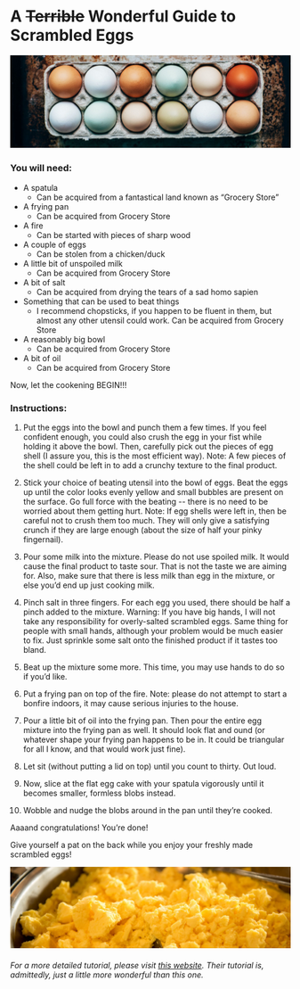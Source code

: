 # A ~~Terrible~~ Wonderful Guide to Scrambled Eggs

![](eggs.jpg)

### You will need:

- A spatula
  - Can be acquired from a fantastical land known as “Grocery Store”
- A frying pan 
  - Can be acquired from Grocery Store
- A fire
  - Can be started with pieces of sharp wood
- A couple of eggs
  - Can be stolen from a chicken/duck
- A little bit of unspoiled milk
  - Can be acquired from Grocery Store
- A bit of salt
  - Can be acquired from drying the tears of a sad homo sapien
- Something that can be used to beat things
  - I recommend chopsticks, if you happen to be fluent in them, but almost any other utensil could work. Can be acquired from Grocery Store
- A reasonably big bowl
  - Can be acquired from Grocery Store
- A bit of oil
  - Can be acquired from Grocery Store

Now, let the cookening BEGIN!!!

### Instructions:

1. Put the eggs into the bowl and punch them a few times. If you feel confident enough, you could also crush the egg in your fist while holding it above the bowl. Then, carefully pick out the pieces of egg shell (I assure you, this is the most efficient way). Note: A few pieces of the shell could be left in to add a crunchy texture to the final product.

2. Stick your choice of beating utensil into the bowl of eggs. Beat the eggs up until the color looks evenly yellow and small bubbles are present on the surface. Go full force with the beating -- there is no need to be worried about them getting hurt. Note: If egg shells were left in, then be careful not to crush them too much. They will only give a satisfying crunch if they are large enough (about the size of half your pinky fingernail).

3. Pour some milk into the mixture. Please do not use spoiled milk. It would cause the final product to taste sour. That is not the taste we are aiming for. Also, make sure that there is less milk than egg in the mixture, or else you’d end up just cooking milk.

4. Pinch salt in three fingers. For each egg you used, there should be half a pinch added to the mixture. Warning: If you have big hands, I will not take any responsibility for overly-salted scrambled eggs. Same thing for people with small hands, although your problem would be much easier to fix. Just sprinkle some salt onto the finished product if it tastes too bland.

5. Beat up the mixture some more. This time, you may use hands to do so if you’d like.

6. Put a frying pan on top of the fire. Note: please do not attempt to start a bonfire indoors, it may cause serious injuries to the house.

7. Pour a little bit of oil into the frying pan. Then pour the entire egg mixture into the frying pan as well. It should look flat and ound (or whatever shape your frying pan happens to be in. It could be triangular for all I know, and that would work just fine).

8. Let sit (without putting a lid on top) until you count to thirty. Out loud.

9. Now, slice at the flat egg cake with your spatula vigorously until it becomes smaller, formless blobs instead.

10. Wobble and nudge the blobs around in the pan until they’re cooked.

Aaaand congratulations! You’re done!

Give yourself a pat on the back while you enjoy your freshly made scrambled eggs!

![](scrambledeggs.jpg)

###### For a more detailed tutorial, please visit [this website](https://www.incredibleegg.org/recipes/basic-scrambled-eggs/). Their tutorial is, admittedly, just a _little_ more wonderful than this one.
